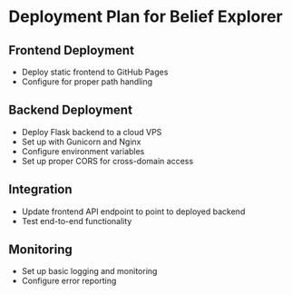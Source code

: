# Deployment Plan for Belief Explorer

## Frontend Deployment
- Deploy static frontend to GitHub Pages
- Configure for proper path handling

## Backend Deployment
- Deploy Flask backend to a cloud VPS
- Set up with Gunicorn and Nginx
- Configure environment variables
- Set up proper CORS for cross-domain access

## Integration
- Update frontend API endpoint to point to deployed backend
- Test end-to-end functionality

## Monitoring
- Set up basic logging and monitoring
- Configure error reporting
